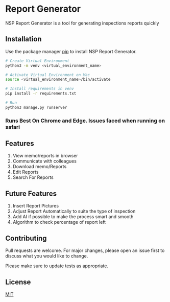 # Report Generator

NSP Report Generator is a tool for generating inspections reports quickly

## Installation

Use the package manager [pip](https://pip.pypa.io/en/stable/) to install NSP Report Generator.

```bash
# Create Virtual Environment
python3 -m venv <virtual_environment_name>

# Activate Virtual Environment on Mac
source <virtual_environment_name>/bin/activate
```

```bash
# Install requirements in venv
pip install -r requirements.txt

# Run
python3 manage.py runserver
```

### Runs Best On Chrome and Edge. Issues faced when running on safari

## Features
1. View memo/reports in browser
2. Communicate with colleagues
3. Download memo/Reports
4. Edit Reports
5. Search For Reports

## Future Features
1. Insert Report Pictures
2. Adjust Report Automatically to suite the type of inspection
3. Add AI if possible to make the process smart and smooth
4. Algorithm to check percentage of report left


## Contributing
Pull requests are welcome. For major changes, please open an issue first to discuss what you would like to change.

Please make sure to update tests as appropriate.


## License
[MIT](https://choosealicense.com/licenses/mit/)